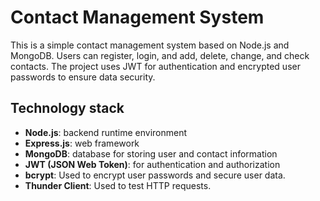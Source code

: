 # Contact Management System

This is a simple contact management system based on Node.js and MongoDB. Users can register, login, and add, delete, change, and check contacts. The project uses JWT for authentication and encrypted user passwords to ensure data security.

## Technology stack

- **Node.js**: backend runtime environment
- **Express.js**: web framework
- **MongoDB**: database for storing user and contact information
- **JWT (JSON Web Token)**: for authentication and authorization
- **bcrypt**: Used to encrypt user passwords and secure user data.
- **Thunder Client**: Used to test HTTP requests.
